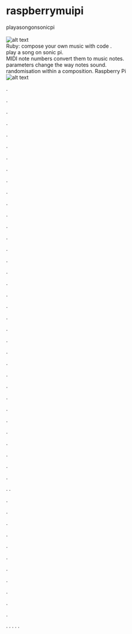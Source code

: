 # raspberrymuipi <br/>
playasongonsonicpi <br/>
<br/>
![alt text](https://fp.lnwfile.com/_/fp/_raw/m5/en/hv.jpg)  <br />
Ruby: compose your own music with code . <br/>
play a song on sonic pi. <br />
MIDI note numbers convert them to music notes. <br />
parameters change the way notes sound.  <br />
randomisation within a composition.
Raspberry Pi <br />
![alt text](https://sonic-pi.net/media/images/home/logo.png)



.























.





.


.





.











.











.























.



.


















.










.


































.






.


















.











.























.



.


















.










.


































.





.


.





.











.











.























.



.


















.













































.





.







.











.











.























.



.


















.
.













































.







.

.

.















































.





















.














































.






.























































.


.


















.




















.
.
.
.
.
